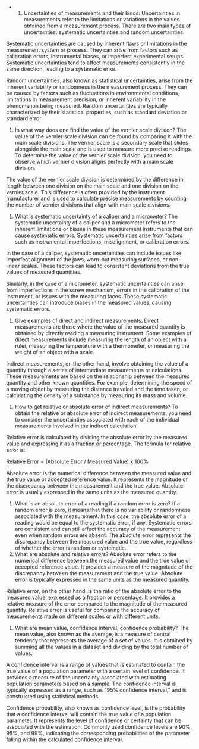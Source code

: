 
- 1. Uncertainties of measurements and their kinds:
Uncertainties in measurements refer to the limitations or variations in the values obtained from a measurement process. There are two main types of uncertainties: systematic uncertainties and random uncertainties.

Systematic uncertainties are caused by inherent flaws or limitations in the measurement system or process. They can arise from factors such as calibration errors, instrumental biases, or imperfect experimental setups. Systematic uncertainties tend to affect measurements consistently in the same direction, leading to a systematic error.

Random uncertainties, also known as statistical uncertainties, arise from the inherent variability or randomness in the measurement process. They can be caused by factors such as fluctuations in environmental conditions, limitations in measurement precision, or inherent variability in the phenomenon being measured. Random uncertainties are typically characterized by their statistical properties, such as standard deviation or standard error.
1. In what way does one find the value of the vernier scale division?
The value of the vernier scale division can be found by comparing it with the main scale divisions. The vernier scale is a secondary scale that slides alongside the main scale and is used to measure more precise readings. To determine the value of the vernier scale division, you need to observe which vernier division aligns perfectly with a main scale division.

The value of the vernier scale division is determined by the difference in length between one division on the main scale and one division on the vernier scale. This difference is often provided by the instrument manufacturer and is used to calculate precise measurements by counting the number of vernier divisions that align with main scale divisions.
1. What is systematic uncertainty of a caliper and a micrometer?
The systematic uncertainty of a caliper and a micrometer refers to the inherent limitations or biases in these measurement instruments that can cause systematic errors. Systematic uncertainties arise from factors such as instrumental imperfections, misalignment, or calibration errors.

In the case of a caliper, systematic uncertainties can include issues like imperfect alignment of the jaws, worn-out measuring surfaces, or non-linear scales. These factors can lead to consistent deviations from the true values of measured quantities.

Similarly, in the case of a micrometer, systematic uncertainties can arise from imperfections in the screw mechanism, errors in the calibration of the instrument, or issues with the measuring faces. These systematic uncertainties can introduce biases in the measured values, causing systematic errors.
1. Give examples of direct and indirect measurements.
Direct measurements are those where the value of the measured quantity is obtained by directly reading a measuring instrument. Some examples of direct measurements include measuring the length of an object with a ruler, measuring the temperature with a thermometer, or measuring the weight of an object with a scale.

Indirect measurements, on the other hand, involve obtaining the value of a quantity through a series of intermediate measurements or calculations. These measurements are based on the relationship between the measured quantity and other known quantities. For example, determining the speed of a moving object by measuring the distance traveled and the time taken, or calculating the density of a substance by measuring its mass and volume.
1. How to get relative or absolute error of indirect measurements?
To obtain the relative or absolute error of indirect measurements, you need to consider the uncertainties associated with each of the individual measurements involved in the indirect calculation.

Relative error is calculated by dividing the absolute error by the measured value and expressing it as a fraction or percentage. The formula for relative error is:

Relative Error = (Absolute Error / Measured Value) x 100%

Absolute error is the numerical difference between the measured value and the true value or accepted reference value. It represents the magnitude of the discrepancy between the measurement and the true value. Absolute error is usually expressed in the same units as the measured quantity. 
1. What is an absolute error of a reading if a random error is zero?
If a random error is zero, it means that there is no variability or randomness associated with the measurement. In this case, the absolute error of a reading would be equal to the systematic error, if any. Systematic errors are consistent and can still affect the accuracy of the measurement even when random errors are absent. The absolute error represents the discrepancy between the measured value and the true value, regardless of whether the error is random or systematic. 
2. What are absolute and relative errors?
Absolute error refers to the numerical difference between the measured value and the true value or accepted reference value. It provides a measure of the magnitude of the discrepancy between the measurement and the true value. Absolute error is typically expressed in the same units as the measured quantity.

Relative error, on the other hand, is the ratio of the absolute error to the measured value, expressed as a fraction or percentage. It provides a relative measure of the error compared to the magnitude of the measured quantity. Relative error is useful for comparing the accuracy of measurements made on different scales or with different units.
1. What are mean value, confidence interval, confidence probability?
The mean value, also known as the average, is a measure of central tendency that represents the average of a set of values. It is obtained by summing all the values in a dataset and dividing by the total number of values.

A confidence interval is a range of values that is estimated to contain the true value of a population parameter with a certain level of confidence. It provides a measure of the uncertainty associated with estimating population parameters based on a sample. The confidence interval is typically expressed as a range, such as "95% confidence interval," and is constructed using statistical methods.

Confidence probability, also known as confidence level, is the probability that a confidence interval will contain the true value of a population parameter. It represents the level of confidence or certainty that can be associated with the estimation. Commonly used confidence levels are 90%, 95%, and 99%, indicating the corresponding probabilities of the parameter falling within the calculated confidence interval.